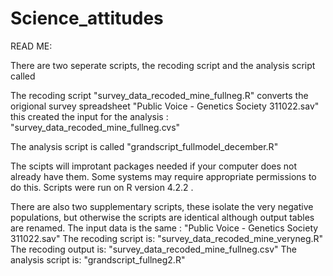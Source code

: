 # Science_attitudes
READ ME:

There are two seperate scripts, the recoding script and the analysis script called

The recoding script "survey_data_recoded_mine_fullneg.R" converts the 
origional survey spreadsheet "Public Voice - Genetics Society 311022.sav"
this created the input for the analysis : "survey_data_recoded_mine_fullneg.cvs" 

The analysis script is called "grandscript_fullmodel_december.R"

The scipts will improtant packages needed if your computer does not already have them.
Some systems may require appropriate permissions to do this.
Scripts were run on R version 4.2.2 .


There are also two supplementary scripts, these isolate the very negative populations, 
but otherwise the scripts are identical although output tables are renamed. 
The input data is the same : "Public Voice - Genetics Society 311022.sav"
The recoding script is: "survey_data_recoded_mine_veryneg.R"
The recoding output is: "survey_data_recoded_mine_fullneg.csv"
The analysis script is: "grandscript_fullneg2.R"
